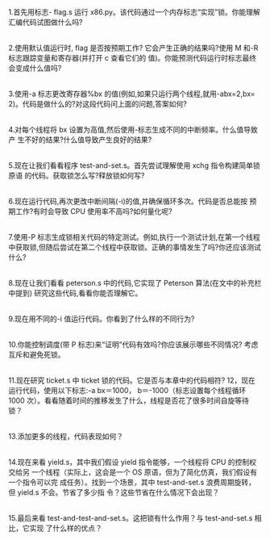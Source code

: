 <br/>
<br/>

1.首先用标志- flag.s 运行 x86.py。该代码通过一个内存标志“实现”锁。你能理解
汇编代码试图做什么吗?
<br/>
<br/>

2.使用默认值运行时, flag 是否按预期工作?
它会产生正确的结果吗?使用 M 和-R 标志跟踪变量和寄存器(并打开 c 查看它们的
值)。你能预测代码运行时标志最终会变成什么值吗?
<br/>
<br/>

3.使用-a 标志更改寄存器%bx 的值(例如,如果只运行两个线程,就用-abx=2,bx=
2)。代码是做什么的?对这段代码问上面的问题,答案如何?
<br/>
<br/>

4.对每个线程将 bx 设置为高值,然后使用-标志生成不同的中断频率。什么值导致产
生不好的结果?什么值导致产生良好的结果?
<br/>
<br/>

5.现在让我们看看程序 test-and-set.s。首先尝试理解使用 xchg 指令构建简单锁原语
的代码。获取锁怎么写?释放锁如何写?
<br/>
<br/>

6.现在运行代码,再次更改中断间隔(-i)的值,并确保循环多次。代码是否总能按
预期工作?有时会导致 CPU 使用率不高吗?如何量化呢?
<br/>
<br/>

7.使用-P 标志生成锁相关代码的特定测试。例如,执行一个测试计划,在第一个线程
中获取锁,但随后尝试在第二个线程中获取锁。正确的事情发生了吗?你还应该测试什么?
<br/>
<br/>

8.现在让我们看看 peterson.s 中的代码,它实现了 Peterson 算法(在文中的补充栏中提到)
研究这些代码,看看你能否理解它。
<br/>
<br/>

9.现在用不同的-i 值运行代码。你看到了什么样的不同行为?
<br/>
<br/>

10.你能控制调度(带 P 标志)来“证明”代码有效吗?你应该展示哪些不同情况?
考虑互斥和避免死锁。
<br/>
<br/>

11.现在研究 ticket.s 中 ticket 锁的代码。它是否与本章中的代码相符?
12，现在运行代码，使用以下标志:-a bx＝1000， b＝-1000（标志设置每个线程循环 1000
次）。看看随着时间的推移发生了什么，线程是否花了很多时间自旋等待锁？
<br/>
<br/>

13.添加更多的线程，代码表现如何？
<br/>
<br/>

14.现在来看 yield.s，其中我们假设 yield 指令能够，一个线程将 CPU 的控制权交给另
一个线程（实际上，这会是一个 OS 原语，但为了简化仿真，我们假设有一个指令可以完
成任务）。找到一个场景，其中 test-and-set.s 浪费周期旋转，但 yield.s 不会。节省了多少指
令？这些节省在什么情况下会出现？
<br/>
<br/>

15.最后来看 test-and-test-and-set.s。这把锁有什么作用？与 test-and-set.s 相比，它实现
了什么样的优点？